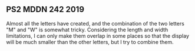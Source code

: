 ## PS2 MDDN 242 2019

Almost all the letters have created, and the combination of the two letters "M" and "W" is somewhat tricky. 
Considering the length and width limitations, I can only make them overlap in some places so that the display will be much smaller than the other letters, but I try to combine them.